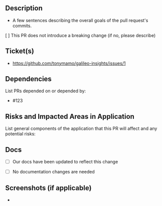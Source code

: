 ## Description
- A few sentences describing the overall goals of the pull request's commits.

[ ] This PR does not introduce a breaking change (if no, please describe)

## Ticket(s)
- https://github.com/tonymamo/galileo-insights/issues/1

## Dependencies
List PRs depended on or depended by:
- #123

## Risks and Impacted Areas in Application
List general components of the application that this PR will affect and any potential risks:

## Docs
- [ ] Our docs have been updated to reflect this change
- [ ] No documentation changes are needed


## Screenshots (if applicable)
- 
